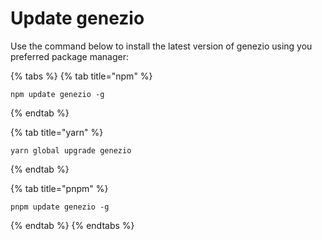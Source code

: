 # Update genezio

Use the command below to install the latest version of genezio using you preferred package manager:

{% tabs %}
{% tab title="npm" %}
```
npm update genezio -g
```
{% endtab %}

{% tab title="yarn" %}
```
yarn global upgrade genezio 
```
{% endtab %}

{% tab title="pnpm" %}
```
pnpm update genezio -g
```
{% endtab %}
{% endtabs %}

